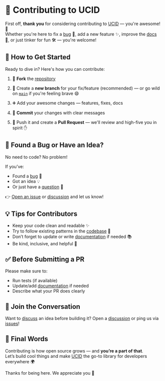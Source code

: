 # 🤝 Contributing to UCID

First off, **thank you** for considering contributing to [UCID](https://www.npmjs.com/package/unique-custom-id) — you're awesome! 🎉  
Whether you're here to fix a [bug](https://github.com/calebephrem/unique-custom-id/issues) 🐞, add a new feature ✨, improve the [docs](https://github.com/calebephrem/unique-custom-id#readme) 📝, or just tinker for fun 🛠️ — you're welcome!

## 🧭 How to Get Started

Ready to dive in? Here's how you can contribute:

1. 🍴 **Fork** the [repository](https://github.com/calebephrem/unique-custom-id)

2. 🌿 Create a **new branch** for your fix/feature (recommended) — or go wild on [`main`](https://github.com/calebephrem/unique-custom-id/tree/main) if you're feeling brave 😄

3. ➕ Add your awesome changes — features, fixes, docs

4. 🔗 **Commit** your changes with clear messages

5. 🚀 Push it and create a **Pull Request** — we'll review and high-five you in spirit ✋

## 🚨 Found a Bug or Have an Idea?

No need to code? No problem!

If you’ve:

- Found a [bug](https://github.com/calebephrem/unique-custom-id/issues) 🐞
- Got an idea 💡
- Or just have a [question](https://github.com/calebephrem/unique-custom-id/discussions/categories/q-a) 🤔

👉 [Open an issue](https://github.com/calebephrem/unique-custom-id/issues) or [discussion](https://github.com/calebephrem/unique-custom-id/discussions) and let us know!

## 💡 Tips for Contributors

- Keep your code clean and readable ✨
- Try to follow existing patterns in the [codebase](https://github.com/calebephrem/unique-custom-id) 🧩
- Don’t forget to update or write [documentation](https://github.com/calebephrem/unique-custom-id#readme) if needed 📚
- Be kind, inclusive, and helpful 🙌

## ✅ Before Submitting a PR

Please make sure to:

- Run tests (if available)
- Update/add [documentation](https://github.com/calebephrem/unique-custom-id#readme) if needed
- Describe what your PR does clearly


## 💬 Join the Conversation

Want to [discuss](https://github.com/calebephrem/unique-custom-id/discussions) an idea before building it? Open a [discussion](https://github.com/calebephrem/unique-custom-id/discussions) or ping us via [issues](https://github.com/calebephrem/unique-custom-id/issues)!

## 📢 Final Words

Contributing is how open source grows — and **you’re a part of that**.  
Let’s build cool things and make [UCID](https://www.npmjs.com/package/unique-custom-id) the go-to library for developers everywhere 🌍

Thanks for being here. We appreciate you 💖
